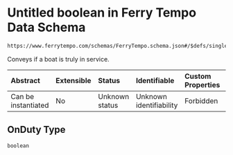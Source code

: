 # Untitled boolean in Ferry Tempo Data Schema

```txt
https://www.ferrytempo.com/schemas/FerryTempo.schema.json#/$defs/singleBoatData/properties/OnDuty
```

Conveys if a boat is truly in service.

| Abstract            | Extensible | Status         | Identifiable            | Custom Properties | Additional Properties | Access Restrictions | Defined In                                                                           |
| :------------------ | :--------- | :------------- | :---------------------- | :---------------- | :-------------------- | :------------------ | :----------------------------------------------------------------------------------- |
| Can be instantiated | No         | Unknown status | Unknown identifiability | Forbidden         | Allowed               | none                | [FerryTempo.schema.json\*](../schemas/FerryTempo.schema.json "open original schema") |

## OnDuty Type

`boolean`
